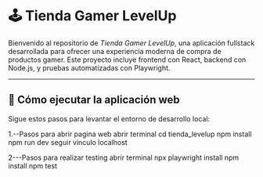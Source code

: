 # 🕹 Tienda Gamer LevelUp

Bienvenido al repositorio de *Tienda Gamer LevelUp*, una aplicación fullstack desarrollada para ofrecer una experiencia moderna de compra de productos gamer. Este proyecto incluye frontend con React, backend con Node.js, y pruebas automatizadas con Playwright.

---

## 🚀 Cómo ejecutar la aplicación web

Sigue estos pasos para levantar el entorno de desarrollo local:

1.--Pasos para abrir pagina web
abrir terminal
cd tienda_levelup
npm install
npm run dev
seguir vinculo localhost



2---Pasos para realizar testing
abrir terminal
npx playwright install 
npm install
npm test
